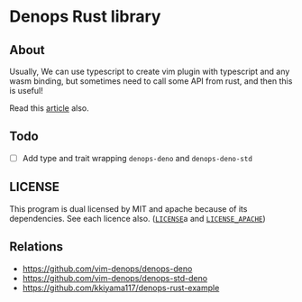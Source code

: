 # Denops Rust library

## About

Usually, We can use typescript to create vim plugin with typescript and any wasm binding, but sometimes need to call
some API from rust, and then this is useful!

Read this [article](https://zenn.dev/kkiyama117/articles/2021-03-01-denops-rust) also.

## Todo

- [ ] Add type and trait wrapping `denops-deno` and `denops-deno-std`

## LICENSE

This program is dual licensed by MIT and apache because of its dependencies. See each licence
also. ([`LICENSE`](https://github.com/kkiyama117/denops-rust/blob/main/LICENSE)a
and [`LICENSE_APACHE`](https://github.com/kkiyama117/denops-rust/blob/main/LICENSE_APACHE))

## Relations

- https://github.com/vim-denops/denops-deno
- https://github.com/vim-denops/denops-std-deno
- https://github.com/kkiyama117/denops-rust-example
